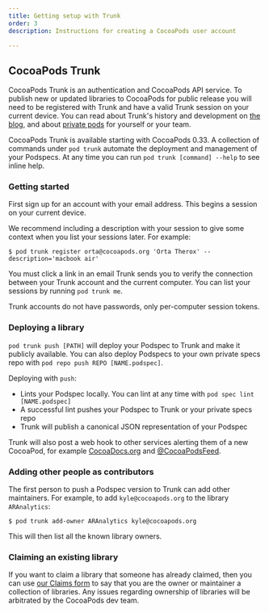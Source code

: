 ```yaml
---
title: Getting setup with Trunk
order: 3
description: Instructions for creating a CocoaPods user account

---
```


## CocoaPods Trunk

CocoaPods Trunk is an authentication and CocoaPods API service. To publish new or updated libraries to CocoaPods for public release you will need to be registered with Trunk and have a valid Trunk session on your current device. You can read about Trunk's history and development on [the blog](https://blog.cocoapods.org/CocoaPods-Trunk/), and about [private pods](http://guides.cocoapods.org/making/private-cocoapods.html) for yourself or your team.

CocoaPods Trunk is available starting with CocoaPods 0.33. A collection of commands under `pod trunk` automate the deployment and management of your Podspecs. At any time you can run `pod trunk [command] --help` to see inline help.

### Getting started

First sign up for an account with your email address. This begins a session on your current device.

We recommend including a description with your session to give some context when you list your sessions later. For example:

```
$ pod trunk register orta@cocoapods.org 'Orta Therox' --description='macbook air'
```

You must click a link in an email Trunk sends you to verify the connection between your Trunk account and the current computer. You can list your sessions by running `pod trunk me`.

Trunk accounts do not have passwords, only per-computer session tokens.

### Deploying a library

`pod trunk push [PATH]` will deploy your Podspec to Trunk and make it publicly available. You can also deploy Podspecs to your own private specs repo with `pod repo push REPO [NAME.podspec]`.

Deploying with `push`:

 * Lints your Podspec locally. You can lint at any time with `pod spec lint [NAME.podspec]`
 * A successful lint pushes your Podspec to Trunk or your private specs repo
 * Trunk will publish a canonical JSON representation of your Podspec

Trunk will also post a web hook to other services alerting them of a new CocoaPod, for example [CocoaDocs.org](http://cocoadocs.org) and [@CocoaPodsFeed](https://twitter.com/cocoapodsfeed).

### Adding other people as contributors

The first person to push a Podspec version to Trunk can add other maintainers. For example, to add `kyle@cocoapods.org` to the library `ARAnalytics`:

```
$ pod trunk add-owner ARAnalytics kyle@cocoapods.org
```
 
This will then list all the known library owners.

### Claiming an existing library

If you want to claim a library that someone has already claimed, then you can use [our Claims form](https://trunk.cocoapods.org/claims/new) to say that you are the owner or maintainer  a collection of libraries. Any issues regarding ownership of libraries will be arbitrated by the CocoaPods dev team.

